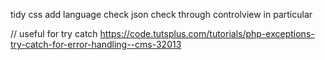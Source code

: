 
tidy css
add language
check json
check through controlview in particular




// useful for try catch
https://code.tutsplus.com/tutorials/php-exceptions-try-catch-for-error-handling--cms-32013




